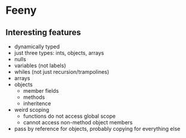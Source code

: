 # Feeny

## Interesting features

- dynamically typed
- just three types: ints, objects, arrays
- nulls
- variables (not labels)
- whiles (not just recursion/trampolines)
- arrays
- objects
  - member fields
  - methods
  - inheritence
- weird scoping
  - functions do not access global scope
  - cannot access non-method object members
- pass by reference for objects, probably copying for everything else
